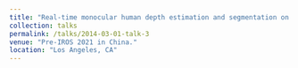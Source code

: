 ```yaml
---
title: "Real-time monocular human depth estimation and segmentation on embedded systems"
collection: talks
permalink: /talks/2014-03-01-talk-3
venue: "Pre-IROS 2021 in China."
location: "Los Angeles, CA"
---
```

